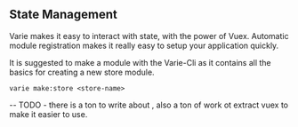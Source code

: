 ## State Management

Varie makes it easy to interact with state, with the power of Vuex. Automatic module registration makes it really easy to setup your application quickly.

It is suggested to make a module with the Varie-Cli as it contains all the basics for creating a new store module.

`varie make:store <store-name>`

-- TODO - there is a ton to write about , also a ton of work ot extract vuex to make it easier to use.


